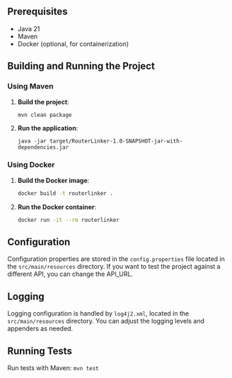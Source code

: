 ## Prerequisites

- Java 21
- Maven
- Docker (optional, for containerization)

## Building and Running the Project

### Using Maven

1. **Build the project**:
    ```
    mvn clean package
    ```

2. **Run the application**:
    ```
    java -jar target/RouterLinker-1.0-SNAPSHOT-jar-with-dependencies.jar
    ```

### Using Docker

1. **Build the Docker image**:
    ```sh
    docker build -t routerlinker .
    ```

2. **Run the Docker container**:
    ```sh
    docker run -it --rm routerlinker
    ```

## Configuration

Configuration properties are stored in the `config.properties` file located in the `src/main/resources` directory. If you want to test the project against a different API, you can change the API_URL.

## Logging

Logging configuration is handled by `log4j2.xml`, located in the `src/main/resources` directory. You can adjust the logging levels and appenders as needed.

## Running Tests

Run tests with Maven: `mvn test`
